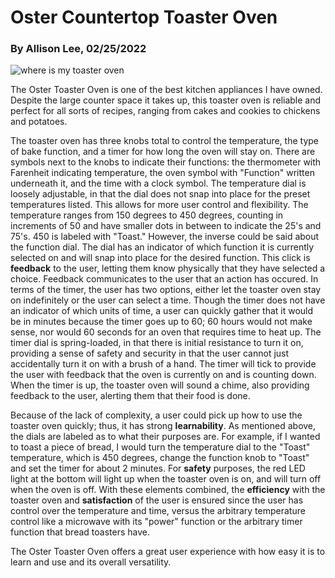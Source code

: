 # Oster Countertop Toaster Oven
### By Allison Lee, 02/25/2022

![where is my toaster oven](https://raw.githubusercontent.com/UsabilityEngineering/ux-portfolio-anlee/master/assets/toaster_oven.jpg)

The Oster Toaster Oven is one of the best kitchen appliances I have owned. Despite the large counter space it takes up, this toaster oven is reliable and perfect for all sorts of recipes, ranging from cakes and cookies to chickens and potatoes. 

The toaster oven has three knobs total to control the temperature, the type of bake function, and a timer for how long the oven will stay on. There are symbols next to the knobs to indicate their functions: the thermometer with Farenheit indicating temperature, the oven symbol with "Function" written underneath it, and the time with a clock symbol. The temperature dial is loosely adjustable, in that the dial does not snap into place for the preset temperatures listed. This allows for more user control and flexibility. The temperature ranges from  150 degrees to 450 degrees, counting in increments of 50 and have smaller dots in between to indicate the 25's and 75's. 450 is labeled with "Toast." However, the inverse could be said about the function dial. The dial has an indicator of which function it is currently selected on and will snap into place for the desired function. This click is **feedback** to the user, letting them know physically that they have selected a choice. Feedback communicates to the user that an action has occured. In terms of the timer, the user has two options, either let the toaster oven stay on indefinitely or the user can select a time. Though the timer does not have an indicator of which units of time, a user can quickly gather that it would be in minutes because the timer goes up to 60; 60 hours would not make sense, nor would 60 seconds for an oven that requires time to heat up. The timer dial is spring-loaded, in that there is initial resistance to turn it on, providing a sense of safety and security in that the user cannot just accidentally turn it on with a brush of a hand. The timer will tick to provide the user with feedback that the oven is currently on and is counting down. When the timer is up, the toaster oven will sound a chime, also providing feedback to the user, alerting them that their food is done. 

Because of the lack of complexity, a user could pick up how to use the toaster oven quickly; thus, it has strong **learnability**. As mentioned above, the dials are labeled as to what their purposes are. For example, if I wanted to toast a piece of bread, I would turn the temperature dial to the "Toast" temperature, which is 450 degrees, change the function knob to "Toast" and set the timer for about 2 minutes. For **safety** purposes, the red LED light at the bottom will light up when the toaster oven is on, and will turn off when the oven is off. With these elements combined, the **efficiency** with the toaster oven and **satisfaction** of the user is ensured since the user has control over the temperature and time, versus the arbitrary temperature control like a microwave with its "power" function or the arbitrary timer function that bread toasters have. 

The Oster Toaster Oven offers a great user experience with how easy it is to learn and use and its overall versatility. 
 
